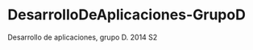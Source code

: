 DesarrolloDeAplicaciones-GrupoD
===============================

Desarrollo de aplicaciones, grupo D. 2014 S2
